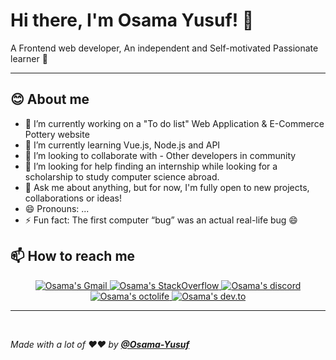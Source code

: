 # Hi there, I'm **Osama Yusuf**! 👋
 A Frontend web developer, An independent and Self-motivated Passionate learner 🧑

---

## **😊 About me**

- 🔭 I’m currently working on a "To do list" Web Application & E-Commerce Pottery website 
- 🌱 I’m currently learning Vue.js, Node.js and API
- 👯 I’m looking to collaborate with - Other developers in community
- 🤔 I’m looking for help finding an internship while looking for a scholarship to study computer science abroad.
- 💬 Ask me about anything, but for now, I'm fully open to new projects, collaborations or ideas!
- 😄 Pronouns: ...
- ⚡ Fun fact: The first computer “bug” was an actual real-life bug 😄

## **📫 How to reach me**

<div align="center" style="text-align:center">
    <a href="mailto:osama9mohamed5@gmail.com">
        <img src="https://img.shields.io/badge/-Gmail-EA4335?style=for-the-badge&logo=Gmail&logoColor=white"
            alt="Osama's Gmail">
    </a>
    <a href="https://stackoverflow.com/users/14504222/osama-mohamed">
        <img src="https://img.shields.io/badge/-SO-F58025?style=for-the-badge&logo=StackOverflow&logoColor=white"
            alt="Osama's StackOverflow">
    </a>
<!--     <a href="https://profile.codersrank.io">
        <img src="https://img.shields.io/badge/CodersRank-67A4AC?style=for-the-badge&logo=codersrank&logoColor=white"
            alt="Osama's CodersRank">
    </a> -->
    <a href="https://www.linkedin.com/in/osama--youssef>
        <img src="https://img.shields.io/badge/LinkedIn-0A66C2?style=for-the-badge&logo=linkedin&logoColor=white"
            alt="Osama's LinkedIn">
    </a>
    <a href="https://discord.gg/nZ5jNUm9SS">
        <img src="https://img.shields.io/badge/Discord-7289DA?style=for-the-badge&logo=discord&logoColor=white"
            alt="Osama's discord">
    </a>
    <a href="https://octolife.vercel.app/Osama-Yusuf">
        <img src="https://img.shields.io/badge/OctoLife-333?style=for-the-badge&logo=github&logoColor=white"
            alt="Osama's octolife">
    </a>
    <a href="https://dev.to/osamayusuf">
        <img src="https://img.shields.io/badge/Dev.to-0A0A0A?style=for-the-badge&logo=dev.to&logoColor=white"
            alt="Osama's dev.to">
    </a>
</div>
                                    
---

<br>

_Made with a lot of ❤️❤️ by **[@Osama-Yusuf](https://github.com/Osama-Yusuf)**_
                                    
<!-- **Osama-Yusuf/Osama-Yusuf** is a ✨ _special_ ✨ repository because its `README.md` (this file) appears on your GitHub profile. -->
